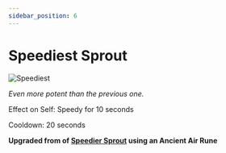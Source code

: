 ```yaml
---
sidebar_position: 6
---
```


# Speediest Sprout

![Speediest](https://vwiki.valorserver.com/api/item/picture/speediest%20sprout)

<i>Even more potent than the previous one.</i>

Effect on Self: Speedy for 10 seconds

Cooldown: 20 seconds

**Upgraded from of [Speedier Sprout](https://wiki.valorserver.com/docs/items/consumables/reusable/speedier_sprout) using an Ancient Air Rune**
